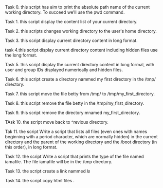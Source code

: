 Task 0. this script has aim to print the absolute path name of the current working directory. To succeed we'll use the pwd command.

Task 1. this script display the content list of your current directory. 

Task 2. this scripts  changes working directory to the user's home directory.

Task 3. this script display current directory content in long format.

task 4.this script display current directory content including hidden files use the long format.

Task 5. this script display the current directory content in long formal, with user and group  IDs displayed numerically and hidden files. 

Task 6. this script create a directory nammed my first directory in the /tmp/ directory.

Task 7. this script move the file betty from /tmp/ to /tmp/my_first_directory.

Task 8. this script remove the file betty in the /tmp/my_first_directory.

Task 9. this script remove the directory mnamed my_first_directory.

TAsk 10. the script move back to ^revious directory.

Tak 11. the script Write a script that lists all files (even ones with names beginning with a period character, which are normally hidden) in the current directory and the parent of the working directory and the /boot directory (in this order), in long format.

Task 12. the script Write a script that prints the type of the file named iamafile. The file iamafile will be in the /tmp directory.

Task 13. the script create a link nammed _ls_

Task 14. the script copy html files .

